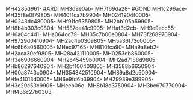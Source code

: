 MH4285d961-
#ARDI
MH3d9e0ab-
MH7f69da28-
#GOND
MH1c296ace-
MH35f8e0f79805-
MH40f1ca7b9904-
MH0241904f0005-
MH0243dc480005-
MHf91fc6359805-
MH2bb105b59905-
MH8b4b303c0804-
MH587de41c9905-
MHaf3d2cb-
MH9e9ecc55-
MH6a04c4d1-
MHa064cc79-
MH35c7b00e0804-
MH73f268970904-
MH9729d0410904-
MH2ac4b0309805-
MH5a36f73c0005-
MHc6b6a0560005-
MHec97165-
MH810fca90-
MHa9a8eb2-
MH2aca30ef9805-
MH28a421110005-
MH0253db860005-
MH3e6906660904-
MH2b45459b0904-
MH2ad7188d9805-
MHb86297640904-
MH2bf100409805-
MH3588b6650904-
MH00a8743c0904-
MH354842510904-
MH89a8d2c60904-
MHfe41013d0005-
MH6e9fd6b39904-
MH29939e399905-
MH3e29c53c9905-
MHeeb06c-
MH8b18d3750904-
MH3bc670770904-
MHf436c27b0303-